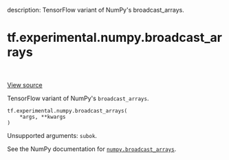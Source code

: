 description: TensorFlow variant of NumPy's broadcast_arrays.

<div itemscope itemtype="http://developers.google.com/ReferenceObject">
<meta itemprop="name" content="tf.experimental.numpy.broadcast_arrays" />
<meta itemprop="path" content="Stable" />
</div>

# tf.experimental.numpy.broadcast_arrays

<!-- Insert buttons and diff -->

<table class="tfo-notebook-buttons tfo-api nocontent" align="left">

</table>

<a target="_blank" class="external" href="/code/stable/tensorflow/python/ops/numpy_ops/np_array_ops.py">View source</a>



TensorFlow variant of NumPy's `broadcast_arrays`.

<pre class="devsite-click-to-copy prettyprint lang-py tfo-signature-link">
<code>tf.experimental.numpy.broadcast_arrays(
    *args, **kwargs
)
</code></pre>



<!-- Placeholder for "Used in" -->

Unsupported arguments: `subok`.

See the NumPy documentation for [`numpy.broadcast_arrays`](https://numpy.org/doc/1.16/reference/generated/numpy.broadcast_arrays.html).